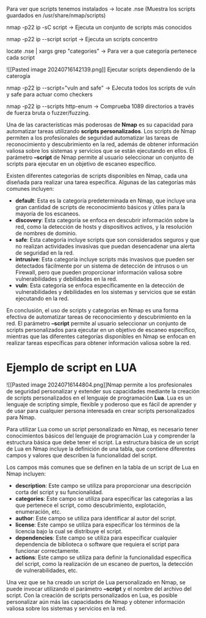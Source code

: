 Para ver que scripts tenemos instalados -> locate .nse (Muestra los scripts guardados en /usr/share/nmap/scripts)

nmap -p22 ip -sC script -> Ejecuta un conjunto de scripts más conocidos 

nmap -p22 ip --script script -> Ejecuta un scripts concentro

locate .nse | xargs grep "categories" -> Para ver a que categoría pertenece cada script

![[Pasted image 20240716142139.png]]
Ejecutar scripts dependiendo de la caterogía

nmap -p22 ip --script="vuln and safe" -> EJecuta todos los scripts de vuln y safe para actuar como checkers

nmap -p22 ip --scripts http-enum  -> Comprueba 1089 directorios a través de fuerza bruta o fuzzer/fuzzing.


Una de las características más poderosas de **Nmap** es su capacidad para automatizar tareas utilizando **scripts personalizados**. Los scripts de Nmap permiten a los profesionales de seguridad automatizar las tareas de reconocimiento y descubrimiento en la red, además de obtener información valiosa sobre los sistemas y servicios que se están ejecutando en ellos. El parámetro **–script** de Nmap permite al usuario seleccionar un conjunto de scripts para ejecutar en un objetivo de escaneo específico.

Existen diferentes categorías de scripts disponibles en Nmap, cada una diseñada para realizar una tarea específica. Algunas de las categorías más comunes incluyen:

- **default**: Esta es la categoría predeterminada en Nmap, que incluye una gran cantidad de scripts de reconocimiento básicos y útiles para la mayoría de los escaneos.
- **discovery**: Esta categoría se enfoca en descubrir información sobre la red, como la detección de hosts y dispositivos activos, y la resolución de nombres de dominio.
- **safe**: Esta categoría incluye scripts que son considerados seguros y que no realizan actividades invasivas que puedan desencadenar una alerta de seguridad en la red.
- **intrusive**: Esta categoría incluye scripts más invasivos que pueden ser detectados fácilmente por un sistema de detección de intrusos o un Firewall, pero que pueden proporcionar información valiosa sobre vulnerabilidades y debilidades en la red.
- **vuln**: Esta categoría se enfoca específicamente en la detección de vulnerabilidades y debilidades en los sistemas y servicios que se están ejecutando en la red.

En conclusión, el uso de scripts y categorías en Nmap es una forma efectiva de automatizar tareas de reconocimiento y descubrimiento en la red. El parámetro **–script** permite al usuario seleccionar un conjunto de scripts personalizados para ejecutar en un objetivo de escaneo específico, mientras que las diferentes categorías disponibles en Nmap se enfocan en realizar tareas específicas para obtener información valiosa sobre la red.


# Ejemplo de script en LUA

![[Pasted image 20240716144804.png]]Nmap permite a los profesionales de seguridad personalizar y extender sus capacidades mediante la creación de scripts personalizados en el lenguaje de programación **Lua**. Lua es un lenguaje de scripting simple, flexible y poderoso que es fácil de aprender y de usar para cualquier persona interesada en crear scripts personalizados para Nmap.

Para utilizar Lua como un script personalizado en Nmap, es necesario tener conocimientos básicos del lenguaje de programación Lua y comprender la estructura básica que debe tener el script. La estructura básica de un script de Lua en Nmap incluye la definición de una tabla, que contiene diferentes campos y valores que describen la funcionalidad del script.

Los campos más comunes que se definen en la tabla de un script de Lua en Nmap incluyen:

- **description**: Este campo se utiliza para proporcionar una descripción corta del script y su funcionalidad.
- **categories**: Este campo se utiliza para especificar las categorías a las que pertenece el script, como descubrimiento, explotación, enumeración, etc.
- **author**: Este campo se utiliza para identificar al autor del script.
- **license**: Este campo se utiliza para especificar los términos de la licencia bajo la cual se distribuye el script.
- **dependencies**: Este campo se utiliza para especificar cualquier dependencia de biblioteca o software que requiera el script para funcionar correctamente.
- **actions**: Este campo se utiliza para definir la funcionalidad específica del script, como la realización de un escaneo de puertos, la detección de vulnerabilidades, etc.

Una vez que se ha creado un script de Lua personalizado en Nmap, se puede invocar utilizando el parámetro **–script** y el nombre del archivo del script. Con la creación de scripts personalizados en Lua, es posible personalizar aún más las capacidades de Nmap y obtener información valiosa sobre los sistemas y servicios en la red.